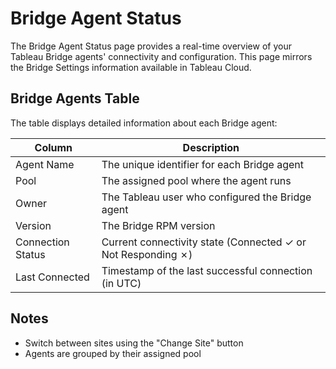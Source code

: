 # Bridge Agent Status

The Bridge Agent Status page provides a real-time overview of your Tableau Bridge agents' connectivity and configuration. This page mirrors the Bridge Settings information available in Tableau Cloud.


## Bridge Agents Table

The table displays detailed information about each Bridge agent:

| Column | Description |
|--------|-------------|
| Agent Name | The unique identifier for each Bridge agent |
| Pool | The assigned pool where the agent runs  
| Owner | The Tableau user who configured the Bridge agent |
| Version | The Bridge RPM version |
| Connection Status | Current connectivity state (Connected ✓ or Not Responding ✗) |
| Last Connected | Timestamp of the last successful connection (in UTC) |


## Notes
- Switch between sites using the "Change Site" button
- Agents are grouped by their assigned pool